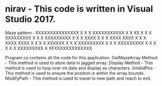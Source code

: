 # nirav - This code is written in Visual Studio 2017.

Maze pattern :
XXXXXXXXXXXXXXX
X             X
X XXXXXXXXXXX X
X XS        X X
X XXXXXXXXX X X
X XXXXXXXXX X X
X XXXX      X X
X XXXX XXXX X X
X XXXX XXXX X X
X X    XXXXXX X
X X XXXXXXXXX X
X X XXXXXXXXX X
X X         X X
X XXXXXXXXX   X
XFXXXXXXXXXXXXX

Program.cs contains all the code for this application.
GetMazeArray Method - This method is used to store data in jagged array.
Display Method - This method is used to loop over int data and display as characters.
IsValidPos - This method is used to ensure the position is within the array bounds.
ModifyPath - This method is used to travel to new path and reach to exit.
